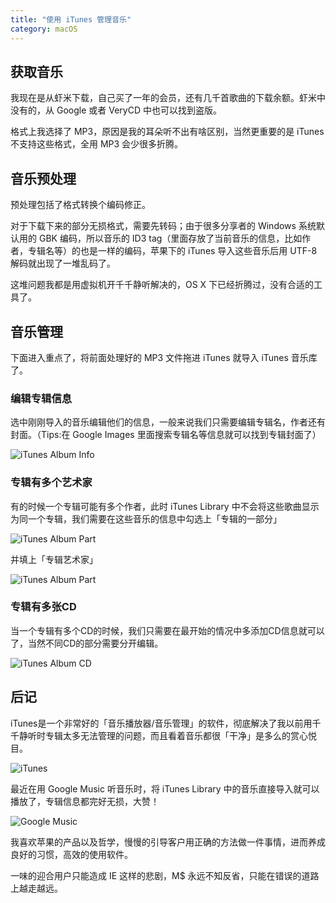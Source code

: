 ```yaml
---
title: "使用 iTunes 管理音乐"
category: macOS
---
```


获取音乐
------

我现在是从虾米下载，自己买了一年的会员，还有几千首歌曲的下载余额。虾米中没有的，从 Google 或者 VeryCD 中也可以找到盗版。

格式上我选择了 MP3，原因是我的耳朵听不出有啥区别，当然更重要的是 iTunes 不支持这些格式，全用 MP3 会少很多折腾。

音乐预处理
--------

预处理包括了格式转换个编码修正。

对于下载下来的部分无损格式，需要先转码；由于很多分享者的 Windows 系统默认用的 GBK 编码，所以音乐的 ID3 tag（里面存放了当前音乐的信息，比如作者，专辑名等）的也是一样的编码，苹果下的 iTunes 导入这些音乐后用 UTF-8 解码就出现了一堆乱码了。

这堆问题我都是用虚拟机开千千静听解决的，OS X 下已经折腾过，没有合适的工具了。

音乐管理
------

下面进入重点了，将前面处理好的 MP3 文件拖进 iTunes 就导入 iTunes 音乐库了。

### 编辑专辑信息

选中刚刚导入的音乐编辑他们的信息，一般来说我们只需要编辑专辑名，作者还有封面。（Tips:在 Google Images 里面搜索专辑名等信息就可以找到专辑封面了）

![iTunes Album Info](/assets/images/itunes-album-info.png)

### 专辑有多个艺术家

有的时候一个专辑可能有多个作者，此时 iTunes Library 中不会将这些歌曲显示为同一个专辑，我们需要在这些音乐的信息中勾选上「专辑的一部分」

![iTunes Album Part](/assets/images/itunes-album-part.png)

并填上「专辑艺术家」

![iTunes Album Part](/assets/images/itunes-album-artist.png)

### 专辑有多张CD

当一个专辑有多个CD的时候，我们只需要在最开始的情况中多添加CD信息就可以了，当然不同CD的部分需要分开编辑。

![iTunes Album CD](/assets/images/itunes-album-cd.png)

后记
----

iTunes是一个非常好的「音乐播放器/音乐管理」的软件，彻底解决了我以前用千千静听时专辑太多无法管理的问题，而且看着音乐都很「干净」是多么的赏心悦目。

![iTunes](/assets/images/itunes.jpg)

最近在用 Google Music 听音乐时，将 iTunes Library 中的音乐直接导入就可以播放了，专辑信息都完好无损，大赞！

![Google Music](/assets/images/google-music.png)

我喜欢苹果的产品以及哲学，慢慢的引导客户用正确的方法做一件事情，进而养成良好的习惯，高效的使用软件。

一味的迎合用户只能造成 IE 这样的悲剧，M$ 永远不知反省，只能在错误的道路上越走越远。

